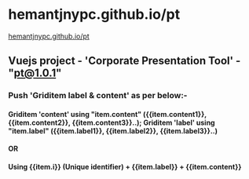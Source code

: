 # hemantjnypc.github.io/pt

[hemantjnypc.github.io/pt](hemantjnypc.github.io/pt/)

## Vuejs project - 'Corporate Presentation Tool' - "pt@1.0.1"

### Push 'Griditem label & content' as per below:-

#### Griditem 'content' using "item.content" ({{item.content1}}, {{item.content2}}, {{item.content3}}..); Griditem 'label' using "item.label" ({{item.label1}}, {{item.label2}}, {{item.label3}}..)

#### OR

#### Using {{item.i}} (Unique identifier) + {{item.label}} + {{item.content}}

